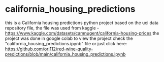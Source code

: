 # california_housing_predictions
this is a California housing predictions python project based on the uci data repository file, the file was used from kaggle - https://www.kaggle.com/datasets/camnugent/california-housing-prices the project was done in google colab to view the project check the "california_housing_predictions.ipynb" file or just click here: https://github.com/ori112/red-wine-quality-predictions/blob/main/california_housing_predictions.ipynb
